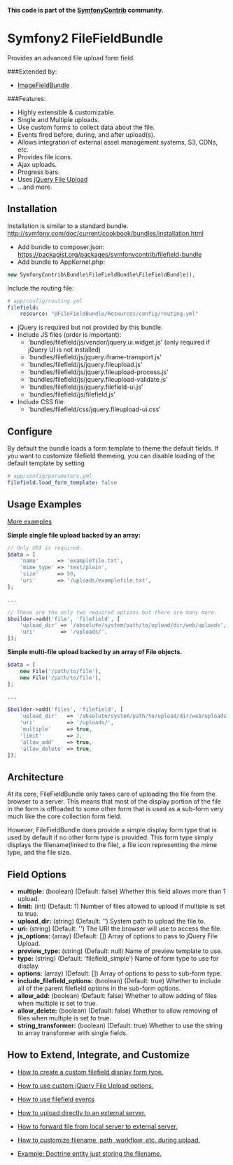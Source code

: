 **This code is part of the [SymfonyContrib](http://symfonycontrib.com/) community.**

# Symfony2 FileFieldBundle

Provides an advanced file upload form field.

###Extended by:

* [ImageFieldBundle](https://github.com/SymfonyContrib/ImageFieldBundle)

###Features:

* Highly extensible & customizable.
* Single and Multiple uploads.
* Use custom forms to collect data about the file.
* Events fired before, during, and after upload(s).
* Allows integration of external asset management systems, S3, CDNs, etc.
* Provides file icons.
* Ajax uploads.
* Progress bars.
* Uses [jQuery File Upload](http://blueimp.github.io/jQuery-File-Upload/index.html)
* ...and more.

## Installation

Installation is similar to a standard bundle.
http://symfony.com/doc/current/cookbook/bundles/installation.html

* Add bundle to composer.json: https://packagist.org/packages/symfonycontrib/filefield-bundle
* Add bundle to AppKernel.php:

```php
new SymfonyContrib\Bundle\FileFieldBundle\FileFieldBundle(),
```

Include the routing file:

```yml
# app/config/routing.yml
filefield:
    resource: "@FileFieldBundle/Resources/config/routing.yml"
```

* jQuery is required but not provided by this bundle.
* Include JS files (order is important):
    * 'bundles/filefield/js/vendor/jquery.ui.widget.js' (only required if jQuery UI is not installed)
    * 'bundles/filefield/js/jquery.iframe-transport.js'
    * 'bundles/filefield/js/jquery.fileupload.js'
    * 'bundles/filefield/js/jquery.fileupload-process.js'
    * 'bundles/filefield/js/jquery.fileupload-validate.js'
    * 'bundles/filefield/js/jquery.filefield-ui.js'
    * 'bundles/filefield/js/filefield.js'
* Include CSS file
    * 'bundles/filefield/css/jquery.fileupload-ui.css'

## Configure

By default the bundle loads a form template to theme the default fields. If you want to customize 
filefield themeing, you can disable loading of the default template by setting

```yml
# app/config/parameters.yml
filefield.load_form_template: false
``` 

## Usage Examples

[More examples]()

**Simple single file upload backed by an array:**

```php
// Only URI is required.
$data = [
    'name'      => 'examplefile.txt',
    'mime_type' => 'text/plain',
    'size'      => 50,
    'uri'       => '/uploads/examplefile.txt',
];

...

// These are the only two required options but there are many more.
$builder->add('file', 'filefield', [
    'upload_dir' => '/absolute/system/path/to/upload/dir/web/uploads',
    'uri'        => '/uploads/',
]);
```

**Simple multi-file upload backed by an array of File objects.**

```php
$data = [
    new File('/path/to/file'),
    new File('/path/to/file'),
];

...

$builder->add('files', 'filefield', [
    'upload_dir'   => '/absolute/system/path/to/upload/dir/web/uploads',
    'uri'          => '/uploads/',
    'multiple'     => true,
    'limit'        => 2,
    'allow_add'    => true,
    'allow_delete' => true,
]);
```

## Architecture

At its core, FileFieldBundle only takes care of uploading the file from the
browser to a server. This means that most of the display portion of the file in
the form is offloaded to some other form that is used as a sub-form very much
like the core collection form field.

However, FileFieldBundle does provide a simple display form type that is used
by default if no other form type is provided. This form type simply
displays the filename(linked to the file), a file icon representing the mime type,
and the file size.

## Field Options

* **multiple:** (boolean) (Default: false) Whether this field allows more than 1 upload.
* **limit:** (int) (Default: 1) Number of files allowed to upload if multiple is set to true.
* **upload_dir:** (string) (Default: '') System path to upload the file to.
* **uri:** (string) (Default: '') The URI the browser will use to access the file.
* **js_options:** (array) (Default: []) Array of options to pass to jQuery File Upload.
* **preview_type:**  (string) (Default: null) Name of preview template to use.
* **type:** (string) (Default: 'filefield_simple') Name of form type to use for display.
* **options:** (array) (Default: []) Array of options to pass to sub-form type.
* **include_filefield_options:** (boolean) (Default: true) Whether to include all of the parent filefield options in the sub-form options.
* **allow_add:** (boolean) (Default: false) Whether to allow adding of files when multiple is set to true.
* **allow_delete:** (boolean) (Default: false) Whether to allow removing of files when multiple is set to true.
* **string_transformer:** (boolean) (Default: true) Whether to use the string to array transformer with single fields.

## How to Extend, Integrate, and Customize

* [How to create a custom filefield display form type.](https://github.com/SymfonyContrib/FileFieldBundle/wiki/How-to-create-a-custom-file-display-form-type)
* [How to use custom jQuery File Upload options.](https://github.com/SymfonyContrib/FileFieldBundle/wiki/How-to-use-custom-jQuery-File-Upload-options)
* [How to use filefield events](https://github.com/SymfonyContrib/FileFieldBundle/wiki/How-to-use-filefield-events)
* [How to upload directly to an external server.](https://github.com/SymfonyContrib/FileFieldBundle/wiki/How-to-forward-file-from-local-server-to-external-server)
* [How to forward file from local server to external server.](https://github.com/SymfonyContrib/FileFieldBundle/wiki/How-to-upload-directly-to-an-external-server)
* [How to customize filename, path, workflow, etc. during upload.](https://github.com/SymfonyContrib/FileFieldBundle/wiki/How-to-customize-filename,-path,-workflow,-etc.-during-upload)

* [Example: Doctrine entity just storing the filename.](https://github.com/SymfonyContrib/FileFieldBundle/wiki/Example:-Doctrine-entity-just-storing-the-filename)

